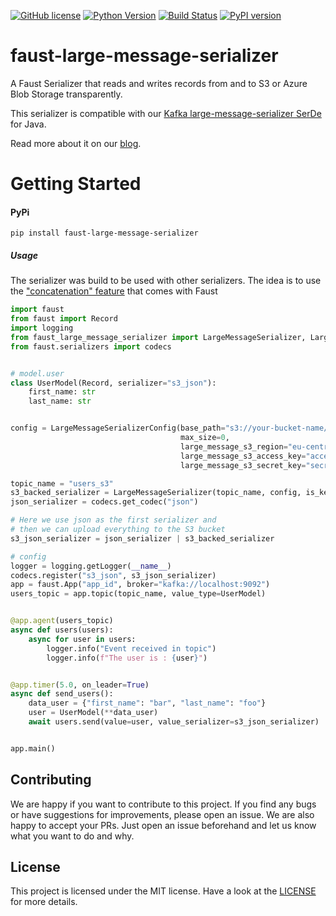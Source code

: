 [![GitHub license](https://img.shields.io/github/license/bakdata/faust-s3-backed-serializer)](https://github.com/bakdata/faust-s3-backed-serializer/blob/master/LICENSE)
[![Python Version](https://img.shields.io/badge/python-3.6%20%7C%203.7%20%7C%203.8-blue.svg)](https://img.shields.io/badge/python-3.6%20%7C%203.7-blue.svg)
[![Build Status](https://dev.azure.com/bakdata/public/_apis/build/status/bakdata.faust-s3-backed-serializer?branchName=master)](https://dev.azure.com/bakdata/public/_build/latest?definitionId=22&branchName=master)
[![PyPI version](https://badge.fury.io/py/faust-s3-backed-serializer.svg)](https://badge.fury.io/py/faust-s3-backed-serializer)
# faust-large-message-serializer

A Faust Serializer that reads and writes records from and to S3 or Azure Blob Storage transparently.

This serializer is compatible with our [Kafka large-message-serializer SerDe](https://github.com/bakdata/kafka-large-message-serde) for Java.

Read more about it on our [blog](https://medium.com/bakdata/processing-large-messages-with-kafka-streams-167a166ca38b).

# Getting Started

#### PyPi

```
pip install faust-large-message-serializer
```


##### Usage

The serializer was build to be used with other serializers. The idea is to use the ["concatenation" feature](https://faust.readthedocs.io/en/latest/userguide/models.html#codec-registry) that comes with Faust

```python
import faust
from faust import Record
import logging
from faust_large_message_serializer import LargeMessageSerializer, LargeMessageSerializerConfig
from faust.serializers import codecs


# model.user
class UserModel(Record, serializer="s3_json"):
    first_name: str
    last_name: str


config = LargeMessageSerializerConfig(base_path="s3://your-bucket-name/",
                                      max_size=0,
                                      large_message_s3_region="eu-central-1",
                                      large_message_s3_access_key="access_key",
                                      large_message_s3_secret_key="secret_key")

topic_name = "users_s3"
s3_backed_serializer = LargeMessageSerializer(topic_name, config, is_key=False)
json_serializer = codecs.get_codec("json")

# Here we use json as the first serializer and
# then we can upload everything to the S3 bucket
s3_json_serializer = json_serializer | s3_backed_serializer

# config
logger = logging.getLogger(__name__)
codecs.register("s3_json", s3_json_serializer)
app = faust.App("app_id", broker="kafka://localhost:9092")
users_topic = app.topic(topic_name, value_type=UserModel)


@app.agent(users_topic)
async def users(users):
    async for user in users:
        logger.info("Event received in topic")
        logger.info(f"The user is : {user}")


@app.timer(5.0, on_leader=True)
async def send_users():
    data_user = {"first_name": "bar", "last_name": "foo"}
    user = UserModel(**data_user)
    await users.send(value=user, value_serializer=s3_json_serializer)


app.main()

````


## Contributing

We are happy if you want to contribute to this project.
If you find any bugs or have suggestions for improvements, please open an issue.
We are also happy to accept your PRs.
Just open an issue beforehand and let us know what you want to do and why.

## License
This project is licensed under the MIT license.
Have a look at the [LICENSE](https://github.com/bakdata/faust-s3-backed-serializer/blob/master/LICENSE) for more details.